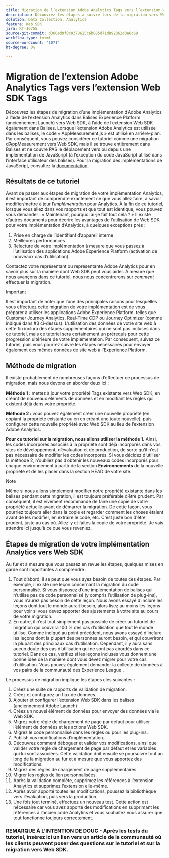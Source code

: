```yaml
---
title: Migration de l’extension Adobe Analytics Tags vers l’extension Web SDK Tags
description: Découvrez les étapes à suivre lors de la migration vers Web SDK, ainsi que les décisions qui devront être prises en cours de route.
solution: Data Collection, Analytics
feature: Web SDK
jira: KT-16755
source-git-commit: d360ed9f8c0378625c6b885d71d892362d3a6d69
workflow-type: tm+mt
source-wordcount: '1071'
ht-degree: 0%

---
```


# Migration de l’extension Adobe Analytics Tags vers l’extension Web SDK Tags

Découvrez les étapes de migration d’une implémentation d’Adobe Analytics à l’aide de l’extension Analytics dans Balises Experience Platform (anciennement Launch) vers Web SDK, à l’aide de l’extension Web SDK également dans Balises. Lorsque l’extension Adobe Analytics est utilisée dans les balises, le code « AppMeasurement.js » est utilisé en arrière-plan. Par conséquent, vous pouvez considérer ce tutoriel comme une migration d’AppMeasurement vers Web SDK, mais il se trouve entièrement dans Balises et ne couvre PAS le déplacement vers ou depuis une implémentation de JavaScript (à l’exception du code JavaScript utilisé dans l’interface utilisateur des balises). Pour la migration des implémentations de JavaScript, consultez la [documentation](https://experienceleague.adobe.com/en/docs/analytics/implementation/aep-edge/web-sdk/appmeasurement-to-web-sdk).

## Résultats de ce tutoriel

Avant de passer aux étapes de migration de votre implémentation Analytics, il est important de comprendre exactement ce que vous allez faire, à savoir modifier/mettre à jour l’_implémentation_ pour Analytics. À la fin de ce tutoriel, lorsque vous allez dans vos rapports et que tout est identique, vous pouvez vous demander : « Maintenant, pourquoi ai-je fait tout cela ? » Il existe d’autres documents pour décrire les avantages de l’utilisation de Web SDK pour votre implémentation d’Analytics, à quelques exceptions près :

1. Prise en charge de l’identifiant d’appareil interne
1. Meilleures performances
1. Relecture de votre implémentation à mesure que vous passez à l’utilisation des applications Adobe Experience Platform (activation de nouveaux cas d’utilisation)

Contactez votre représentant ou représentante Adobe Analytics pour en savoir plus sur la manière dont Web SDK peut vous aider. À mesure que nous avançons dans ce tutoriel, nous nous concentrerons sur _comment_ effectuer la migration.

>[!IMPORTANT]
>
>Il est important de noter que l’une des principales raisons pour lesquelles vous effectuez cette migration de votre implémentation est de vous préparer à utiliser les applications Adobe Experience Platform, telles que Customer Journey Analytics, Real-Time CDP ou Journey Optimizer (comme indiqué dans #3 ci-dessus). L’utilisation des données de votre site web à cette fin inclura des étapes supplémentaires qui ne sont pas incluses dans ce tutoriel, mais ce tutoriel sera certainement un prérequis pour cette progression ultérieure de votre implémentation. Par conséquent, suivez ce tutoriel, puis vous pourrez suivre les étapes nécessaires pour envoyer également ces mêmes données de site web à l’Experience Platform.

## Méthode de migration

Il existe probablement de nombreuses façons d’effectuer ce processus de migration, mais nous devons en aborder deux ici :

**Méthode 1 :** mettez à jour votre propriété Tags existante vers Web SDK, en créant de nouveaux éléments de données et en modifiant les règles qui existent déjà dans votre propriété.

**Méthode 2 :** vous pouvez également créer une nouvelle propriété (en copiant la propriété existante ou en en créant une toute nouvelle), puis configurer cette nouvelle propriété avec Web SDK au lieu de l’extension Adobe Analytics.

**Pour ce tutoriel sur la migration, nous allons utiliser la méthode 1.** Ainsi, les codes incorporés associés à la propriété sont déjà incorporés dans vos sites de développement, d’évaluation et de production, de sorte qu’il n’est pas nécessaire de modifier les codes incorporés. Si vous décidez d’utiliser la méthode 2, n’oubliez pas d’obtenir les nouveaux codes incorporés pour chaque environnement à partir de la section **Environnements** de la nouvelle propriété et de les placer dans la section HEAD de votre site.

>[!NOTE]
>
>Même si nous allons simplement modifier notre propriété existante dans les balises pendant cette migration, il est toujours préférable d’être prudent. Par conséquent, il est vivement recommandé de faire une copie de votre propriété actuelle avant de démarrer la migration. De cette façon, vous pourriez toujours aller dans la copie et regarder comment les choses étaient avant de les modifier, en extraire le code, etc.
>C&#39;est juste bon d&#39;être prudent, juste au cas où. Allez-y et faites la copie de votre propriété. Je vais attendre ici jusqu&#39;à ce que vous reveniez.

## Étapes de migration de votre implémentation Analytics vers Web SDK

Au fur et à mesure que vous passez en revue les étapes, quelques mises en garde sont importantes à comprendre :

1. Tout d’abord, il se peut que vous ayez besoin de toutes ces étapes. Par exemple, il existe une leçon concernant la migration du code personnalisé. Si vous disposez d’une implémentation de balises qui n’utilise pas de code personnalisé (y compris l’utilisation de plug-ins), vous n’aurez pas besoin de cette leçon. Nous avons essayé d’inclure les leçons dont tout le monde aurait besoin, alors lisez au moins les leçons pour voir si vous devez apporter des ajustements à votre site au cours de votre migration.
1. En outre, il n’est tout simplement pas possible de créer un tutoriel de migration qui couvrira 100 % des cas d’utilisation que tout le monde utilise. Comme indiqué au point précédent, nous avons essayé d’inclure les leçons dont la plupart des personnes auront besoin, et qui couvriront la plupart des principaux cas d’utilisation. Cependant, il y aura sans aucun doute des cas d’utilisation qui ne sont pas abordés dans ce tutoriel. Dans ce cas, vérifiez si les leçons incluses vous donnent une bonne idée de la manière dont vous devez migrer pour votre cas d’utilisation. Vous pouvez également demander la collecte de données à vos pairs de la communauté des Experience League [](https://experienceleaguecommunities.adobe.com/t5/adobe-experience-platform-data/ct-p/adobe-launch-community).

Le processus de migration implique les étapes clés suivantes :

1. Créez une suite de rapports de validation de migration.
1. Créez et configurez un flux de données.
1. Ajouter et configurer l’extension Web SDK dans les balises (anciennement Adobe Launch)
1. Créez un nouvel élément de données pour envoyer des données via le Web SDK.
1. Migrez votre règle de chargement de page par défaut pour utiliser l’élément de données et les actions Web SDK.
1. Migrez le code personnalisé dans les règles ou pour les plug-ins.
1. Publish vos modifications d’implémentation.
1. Découvrez comment déboguer et valider vos modifications, ainsi que valider votre règle de chargement de page par défaut et les variables qui lui sont associées. Cette validation doit ensuite se poursuivre tout au long de la migration au fur et à mesure que vous apportez des modifications.
1. Migrez des règles de chargement de page supplémentaires.
1. Migrer les règles de lien personnalisées.
1. Après la validation complète, supprimez les références à l’extension Analytics et supprimez l’extension elle-même.
1. Après avoir apporté toutes les modifications, poussez la bibliothèque vers l’évaluation, puis vers la production.
1. Une fois tout terminé, effectuez un nouveau test. Cette action est nécessaire car vous avez apporté des modifications en supprimant les références à l’ancien code Analytics et vous souhaitez vous assurer que tout fonctionne toujours correctement.


### REMARQUE À L’INTENTION DE DOUG - Après les tests du tutoriel, insérez ici un lien vers un article de la communauté où les clients peuvent poser des questions sur le tutoriel et sur la migration vers Web SDK.

